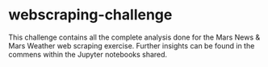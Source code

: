 # webscraping-challenge

This challenge contains all the complete analysis done for the Mars News & Mars Weather web scraping exercise.
Further insights can be found in the commens within the Jupyter notebooks shared.